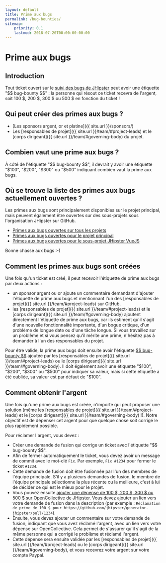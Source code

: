 ```yaml
---
layout: default
title: Prime aux bugs
permalink: /bug-bounties/
sitemap:
    priority: 0.1
    lastmod: 2018-07-20T00:00:00-00:00
---
```

# <i class="fa fa-usd"></i> Prime aux bugs

## Introduction

Tout ticket ouvert sur le [suivi des bugs de JHipster](https://github.com/jhipster/generator-jhipster/issues) peut avoir une étiquette "\$\$ bug-bounty \$\$" : la personne qui résout ce ticket recevra de l'argent, soit 100 $, 200 $, 300 $ ou 500 $ en fonction du ticket !

## Qui peut créer des primes aux bugs ?

- [Les sponsors argent, or et platine]({{ site.url }}/sponsors/)
- Les [responsables de projet]({{ site.url }}/team/#project-leads) et le [corps dirigeant]({{ site.url }}/team/#governing-body) du projet.

## Combien vaut une prime aux bugs ?

À côté de l'étiquette "\$\$ bug-bounty \$\$", il devrait y avoir une étiquette "$100", "$200", "$300" ou "$500" indiquant combien vaut la prime aux bugs.

## Où se trouve la liste des primes aux bugs actuellement ouvertes ?

Les primes aux bugs sont principalement disponibles sur le projet principal, mais peuvent également être ouvertes sur des sous-projets sous l'organisation JHipster sur GitHub.

- [Primes aux bugs ouvertes sur tous les projets](https://github.com/search?l=&p=1&q=is%3Aissue+is%3Aopen+label%3A%22%24%24+bug-bounty+%24%24%22+user%3Ajhipster+state%3Aopen&ref=advsearch&type=Issues&utf8=%E2%9C%93)
- [Primes aux bugs ouvertes pour le projet principal](https://github.com/jhipster/generator-jhipster/labels/%24%24%20bug-bounty%20%24%24)
- [Primes aux bugs ouvertes pour le sous-projet JHipster VueJS](https://github.com/jhipster/jhipster-vuejs/labels/%24%24%20bug-bounty%20%24%24)

Bonne chasse aux bugs :-)

## Comment les primes aux bugs sont créées

Une fois qu'un ticket est créé, il peut recevoir l'étiquette de prime aux bugs par deux actions :

- un sponsor argent ou or ajoute un commentaire demandant d'ajouter l'étiquette de prime aux bugs et mentionnant l'un des [responsables de projet]({{ site.url }}/team/#project-leads) sur GitHub.
- les [responsables de projet]({{ site.url }}/team/#project-leads) et le [corps dirigeant]({{ site.url }}/team/#governing-body) ajoutent directement l'étiquette de prime aux bugs, car ils estiment qu'il s'agit d'une nouvelle fonctionnalité importante, d'un bogue critique, d'un problème de longue date ou d'une tâche longue. Si vous travaillez sur un problème et si vous pensez qu'il mérite une prime, n'hésitez pas à demander à l'un des responsables du projet.

Pour être valide, la prime aux bugs doit ensuite avoir l'étiquette [\$\$ bug-bounty \$\$](https://github.com/jhipster/generator-jhipster/labels/%24%24%20bug-bounty%20%24%24) ajoutée par les [responsables de projet]({{ site.url }}/team/#project-leads) ou le [corps dirigeant]({{ site.url }}/team/#governing-body). Il doit également avoir une étiquette "$100", "$200", "$300" ou "$500" pour indiquer sa valeur, mais si cette étiquette a été oubliée, sa valeur est par défaut de "$100".

## Comment obtenir l'argent

Une fois qu'une prime aux bugs est créée, n'importe qui peut proposer une solution (même les [responsables de projet]({{ site.url }}/team/#project-leads) et le [corps dirigeant]({{ site.url }}/team/#governing-body) !). Notre objectif est de dépenser cet argent pour que quelque chose soit corrigé le plus rapidement possible.

Pour réclamer l'argent, vous devez :

- Créer une demande de fusion qui corrige un ticket avec l'étiquette "\$\$ bug-bounty \$\$".
- Afin de fermer automatiquement le ticket, vous devez avoir un message de commit avec le mot-clé `Fix`. Par exemple, `Fix #1234` pour fermer le ticket `#1234`.
- Cette demande de fusion doit être fusionnée par l'un des membres de l'équipe principale. S'il y a plusieurs demandes de fusion, le membre de l'équipe principale sélectionne la plus récente ou la meilleure, c'est à lui de décider ce qui est le mieux pour le projet.
- Vous pouvez ensuite [ajouter une dépense de 100 $, 200 $, 300 $ ou 500 $ sur OpenCollective de JHipster](https://opencollective.com/generator-jhipster/expenses/new). Vous devez ajouter un lien vers votre demande de fusion dans la description (par exemple : `Réclamation de prime de 100 $ pour https://github.com/jhipster/generator-jhipster/pull/1234`).
- Ensuite, vous devez ajouter un commentaire sur votre demande de fusion, indiquant que vous avez réclamé l'argent, avec un lien vers votre dépense sur OpenCollective. Cela permet de s'assurer qu'il s'agit de la même personne qui a corrigé le problème et réclamé l'argent.
- Cette dépense sera ensuite validée par les [responsables de projet]({{ site.url }}/team/#project-leads) ou le [corps dirigeant]({{ site.url }}/team/#governing-body), et vous recevrez votre argent sur votre compte Paypal.
